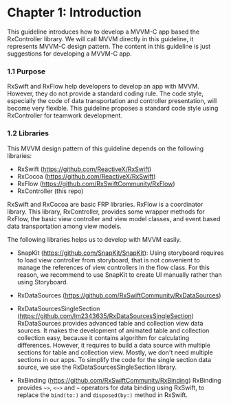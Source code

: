 # Chapter 1: Introduction

This guideline introduces how to develop a MVVM-C app based the RxController library.
We will call MVVM directly in this guideline, it represents MVVM-C design pattern.
The content in this guideline is just suggestions for developing a MVVM-C app.

### 1.1 Purpose

RxSwift and RxFlow help developers to develop an app with MVVM.
However, they do not provide a standard coding rule.
The code style, especially the code of data transportation and controller presentation, will become very flexible.
This guideline proposes a standard code style using RxController for teamwork development.

### 1.2 Libraries

This MVVM design pattern of this guideline depends on the following libraries:

- RxSwift (https://github.com/ReactiveX/RxSwift)
- RxCocoa (https://github.com/ReactiveX/RxSwift)
- RxFlow (https://github.com/RxSwiftCommunity/RxFlow)
- RxController (this repo)

RxSwift and RxCocoa are basic FRP libraries.
RxFlow is a coordinator library.
This library, RxController, provides some wrapper methods for RxFlow, the basic view controller and view model classes, and event based data transportation among view models.

The following libraries helps us to develop with MVVM easily.

- SnapKit (https://github.com/SnapKit/SnapKit):
Using storyboard requires to load view controller from storyboard, that is not convenient to manage the references of view controllers in the flow class.
For this reason, we recommend to use SnapKit to create UI manually rather than using Storyboard.

- RxDataSources (https://github.com/RxSwiftCommunity/RxDataSources)
- RxDataSourcesSingleSection (https://github.com/lm2343635/RxDataSourcesSingleSection)
RxDataSources provides advanced table and collection view data sources.
It makes the development of animated table and collection collection easy, because it contains algorithm for calculating differences.
However, it requires to build a data source with multiple sections for table and collection view.
Mostly, we don't need multiple sections in our apps.
To simplify the code for the single section data source, we use the RxDataSourcesSingleSection library.

- RxBinding (https://github.com/RxSwiftCommunity/RxBinding)
RxBinding provides `~>`, `<~>` and `~` operators for data binding using RxSwift, to replace the `bind(to:)` and `disposed(by:)` method in RxSwift.
